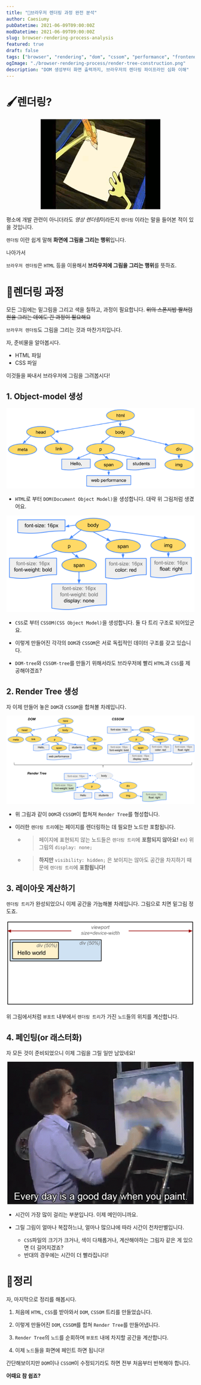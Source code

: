```yaml
---
title: "🎨브라우저 렌더링 과정 완전 분석"
author: Caesiumy
pubDatetime: 2021-06-09T09:00:00Z
modDatetime: 2021-06-09T09:00:00Z
slug: browser-rendering-process-analysis
featured: true
draft: false
tags: ["browser", "rendering", "dom", "cssom", "performance", "frontend"]
ogImage: "./browser-rendering-process/render-tree-construction.png"
description: "DOM 생성부터 화면 출력까지, 브라우저의 렌더링 파이프라인 심화 이해"
---
```


# 🖌렌더링?

<div align="center">
  <img src="./browser-rendering-process/drawing.gif" />
</div>

평소에 개발 관련이 아니더라도 *영상 렌더링*이라든지 `렌더링` 이라는 말을 들어본 적이 있을 것입니다.

`렌더링` 이란 쉽게 말해 **화면에 그림을 그리는 행위**입니다.

나아가서

`브라우저 렌더링`은 `HTML` 등을 이용해서 **브라우저에 그림을 그리는 행위**를 뜻하죠.

# 🎨렌더링 과정

모든 그림에는 밑그림을 그리고 색을 칠하고, 과정이 필요합니다.
~~위의 스폰지밥 짤처럼 원을 그리는 데에도 긴 과정이 필요해요~~

`브라우저 렌더링`도 그림을 그리는 것과 마찬가지입니다.

자, 준비물을 알아봅시다.

- HTML 파일
- CSS 파일

이것들을 짜내서 브라우저에 그림을 그려봅시다!

## 1. Object-model 생성

![dom](./browser-rendering-process/dom.png)

- `HTML`로 부터 `DOM(Document Object Model)`을 생성합니다. 대략 위 그림처럼 생겼어요.

![cssom](./browser-rendering-process/cssom-tree.png)

- `CSS`로 부터 `CSSOM(CSS Object Model)`을 생성합니다. 둘 다 트리 구조로 되어있군요.

- 이렇게 만들어진 각각의 `DOM`과 `CSSOM`은 서로 독립적인 데이터 구조를 갖고 있습니다.

- `DOM-tree`와 `CSSOM-tree`를 만들기 위해서라도 브라우저에 빨리 `HTML`과 `CSS`를 제공해야겠죠?

## 2. Render Tree 생성

자 이제 만들어 놓은 `DOM`과 `CSSOM`을 합쳐볼 차례입니다.

![render-tree](./browser-rendering-process/render-tree-construction.png)

- 위 그림과 같이 `DOM`과 `CSSOM`이 합쳐져 `Render Tree`를 형성합니다.

- 이러한 `렌더링 트리`에는 페이지를 렌더링하는 데 필요한 노드만 포함됩니다.
  - > 페이지에 표현되지 않는 노드들은 `렌더링 트리`에 **포함되지 않아요!** ex) 위 그림의 `display: none;`
  - > **하지만** `visibility: hidden;` 은 보이지는 않아도 공간을 차지하기 때문에 `렌더링 트리`에 **포함됩니다!**

## 3. 레이아웃 계산하기

`렌더링 트리`가 완성되었으니 이제 공간을 가늠해볼 차례입니다. 그림으로 치면 밑그림 정도죠.

![layout](./browser-rendering-process/layout-viewport.png)

위 그림에서처럼 `뷰포트` 내부에서 `렌더링 트리`가 가진 `노드`들의 위치를 계산합니다.

## 4. 페인팅(or 래스터화)

자 모든 것이 준비되었으니 이제 그림을 그릴 일만 남았네요!

<div align="center">
  <img src="./browser-rendering-process/painting.gif" />
</div>

- 시간이 가장 많이 걸리는 부분입니다. 이제 메인이니까요.

- 그릴 그림이 얼마나 복잡하느냐, 얼마나 많으냐에 따라 시간이 천차만별입니다.
  - `CSS`파일의 크기가 크거나, 색이 다채롭거나, 계산해야하는 그림자 같은 게 있으면 더 길어지겠죠?
  - 반대의 경우에는 시간이 더 빨라집니다!

# 🧹정리

자, 마지막으로 정리를 해봅시다.

1. 처음에 `HTML`, `CSS`를 받아와서 `DOM`, `CSSOM` 트리를 만들었습니다.

2. 이렇게 만들어진 `DOM`, `CSSOM`를 합쳐 `Render Tree`를 만들어냅니다.

3. `Render Tree`의 `노드`를 순회하며 `뷰포트` 내에 차지할 공간을 계산합니다.

4. 이제 `노드`들을 화면에 페인트 하면 됩니다!

간단해보이지만 `DOM`이나 `CSSOM`이 수정되기라도 하면 전부 처음부터 반복해야 합니다.

**어때요 참 쉽죠?**
